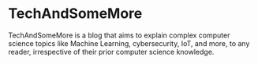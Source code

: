 # TechAndSomeMore
TechAndSomeMore is a blog that aims to explain complex computer science topics like Machine Learning, cybersecurity, IoT, and more, to any reader, irrespective of their prior computer science knowledge.
